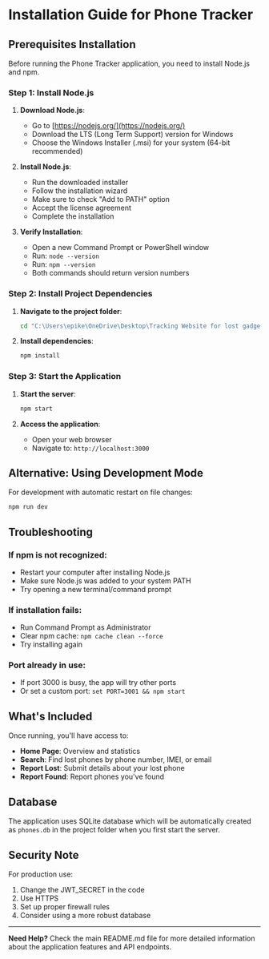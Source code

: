 # Installation Guide for Phone Tracker

## Prerequisites Installation

Before running the Phone Tracker application, you need to install Node.js and npm.

### Step 1: Install Node.js

1. **Download Node.js**:
   - Go to [https://nodejs.org/](https://nodejs.org/)
   - Download the LTS (Long Term Support) version for Windows
   - Choose the Windows Installer (.msi) for your system (64-bit recommended)

2. **Install Node.js**:
   - Run the downloaded installer
   - Follow the installation wizard
   - Make sure to check "Add to PATH" option
   - Accept the license agreement
   - Complete the installation

3. **Verify Installation**:
   - Open a new Command Prompt or PowerShell window
   - Run: `node --version`
   - Run: `npm --version`
   - Both commands should return version numbers

### Step 2: Install Project Dependencies

1. **Navigate to the project folder**:
   ```bash
   cd "C:\Users\epike\OneDrive\Desktop\Tracking Website for lost gadgets"
   ```

2. **Install dependencies**:
   ```bash
   npm install
   ```

### Step 3: Start the Application

1. **Start the server**:
   ```bash
   npm start
   ```

2. **Access the application**:
   - Open your web browser
   - Navigate to: `http://localhost:3000`

## Alternative: Using Development Mode

For development with automatic restart on file changes:

```bash
npm run dev
```

## Troubleshooting

### If npm is not recognized:
- Restart your computer after installing Node.js
- Make sure Node.js was added to your system PATH
- Try opening a new terminal/command prompt

### If installation fails:
- Run Command Prompt as Administrator
- Clear npm cache: `npm cache clean --force`
- Try installing again

### Port already in use:
- If port 3000 is busy, the app will try other ports
- Or set a custom port: `set PORT=3001 && npm start`

## What's Included

Once running, you'll have access to:
- **Home Page**: Overview and statistics
- **Search**: Find lost phones by phone number, IMEI, or email
- **Report Lost**: Submit details about your lost phone
- **Report Found**: Report phones you've found

## Database

The application uses SQLite database which will be automatically created as `phones.db` in the project folder when you first start the server.

## Security Note

For production use:
1. Change the JWT_SECRET in the code
2. Use HTTPS
3. Set up proper firewall rules
4. Consider using a more robust database

---

**Need Help?** Check the main README.md file for more detailed information about the application features and API endpoints.